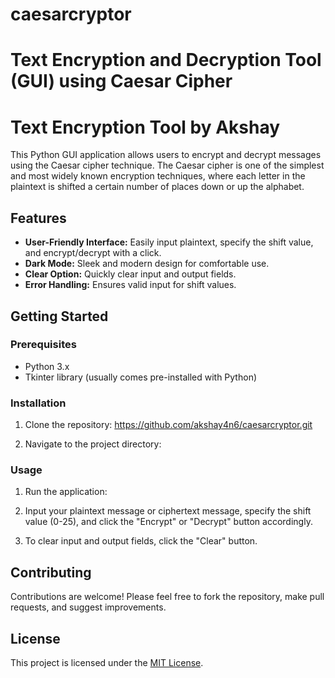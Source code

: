 # caesarcryptor
# Text Encryption and Decryption Tool (GUI) using Caesar Cipher
# Text Encryption Tool by Akshay

This Python GUI application allows users to encrypt and decrypt messages using the Caesar cipher technique. The Caesar cipher is one of the simplest and most widely known encryption techniques, where each letter in the plaintext is shifted a certain number of places down or up the alphabet.

## Features

- **User-Friendly Interface:** Easily input plaintext, specify the shift value, and encrypt/decrypt with a click.
- **Dark Mode:** Sleek and modern design for comfortable use.
- **Clear Option:** Quickly clear input and output fields.
- **Error Handling:** Ensures valid input for shift values.

## Getting Started

### Prerequisites

- Python 3.x
- Tkinter library (usually comes pre-installed with Python)

### Installation

1. Clone the repository:
https://github.com/akshay4n6/caesarcryptor.git

2. Navigate to the project directory:

### Usage

1. Run the application:

2. Input your plaintext message or ciphertext message, specify the shift value (0-25), and click the "Encrypt" or "Decrypt" button accordingly.

3. To clear input and output fields, click the "Clear" button.

## Contributing

Contributions are welcome! Please feel free to fork the repository, make pull requests, and suggest improvements.

## License

This project is licensed under the [MIT License](LICENSE).



